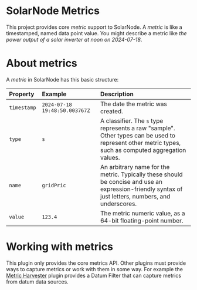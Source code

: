 # SolarNode Metrics

This project provides core _metric_ support to SolarNode. A _metric_ is like a timestamped,
named data point value. You might describe a metric like _the power output of a solar
inverter at noon on 2024-07-18_.

# About metrics

A _metric_ in SolarNode has this basic structure:

| Property | Example | Description |
|:---------|:--------|:------------|
| `timestamp` | `2024-07-18 19:48:50.003767Z` | The date the metric was created. |
| `type`      | `s` | A classifier. The `s` type represents a raw "sample". Other types can be used to represent other metric types, such as computed aggregation values. |
| `name`      | `gridPric` | An arbitrary name for the metric. Typically these should be concise and use an expression-friendly syntax of just letters, numbers, and underscores. |
| `value`     | `123.4` | The metric numeric value, as a 64-bit floating-point number. |

# Working with metrics

This plugin only provides the core metrics API. Other plugins must provide ways to capture metrics
or work with them in some way. For example the [Metric Harvester](../net.solarnode.node.metrics.harvester)
plugin provides a Datum Filter that can capture metrics from datum data sources.
